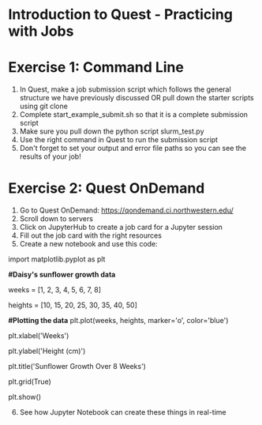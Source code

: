 # Introduction to Quest - Practicing with Jobs


# Exercise 1: Command Line
1. In Quest, make a job submission script which follows the general structure we have previously discussed OR pull down the starter scripts using git clone <hyperlink>
2. Complete start_example_submit.sh so that it is a complete submission script
3. Make sure you pull down the python script slurm_test.py
4. Use the right command in Quest to run the submission script
5. Don't forget to set your output and error file paths so you can see the results of your job!


# Exercise 2: Quest OnDemand
1. Go to Quest OnDemand: https://qondemand.ci.northwestern.edu/
2. Scroll down to servers
3. Click on JupyterHub to create a job card for a Jupyter session
4. Fill out the job card with the right resources
5. Create a new notebook and use this code:


import matplotlib.pyplot as plt

**#Daisy's sunflower growth data**

weeks = [1, 2, 3, 4, 5, 6, 7, 8]

heights = [10, 15, 20, 25, 30, 35, 40, 50]

**#Plotting the data**
plt.plot(weeks, heights, marker='o', color='blue')

plt.xlabel('Weeks')

plt.ylabel('Height (cm)')

plt.title('Sunflower Growth Over 8 Weeks')

plt.grid(True)

plt.show()

6. See how Jupyter Notebook can create these things in real-time
